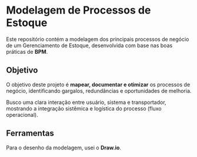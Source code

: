 # Modelagem de Processos de Estoque

Este repositório contém a modelagem dos principais processos de negócio de um Gerenciamento de Estoque, desenvolvida com base nas boas práticas de **BPM**.

## Objetivo

O objetivo deste projeto é **mapear, documentar e otimizar** os processos de negócio, identificando gargalos, redundâncias e oportunidades de melhoria.

Busco uma clara interação entre usuário, sistema e transportador, mostrando a integração sistêmica e logística do processo (fluxo operacional).

## Ferramentas

Para o desenho da modelagem, usei o **Draw.io**.